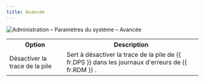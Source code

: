```yaml
---
title: Avancée
---
```

![Administration – Paramètres du système – Avancée](/img/fr/server/clip10379.png) 

<table>
	<tr>
		<th>
Option 
		</th>
		<th>
Description 
		</th>
	</tr>
	<tr>
		<td>
Désactiver la trace de la pile 
		</td>
		<td>
Sert à désactiver la trace de la pile de {{ fr.DPS }} dans les journaux d'erreurs de {{ fr.RDM }} . 
		</td>
	</tr>
</table>


